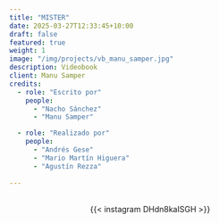 ```yaml
---
title: "MISTER"
date: 2025-03-27T12:33:45+10:00
draft: false
featured: true
weight: 1
image: "/img/projects/vb_manu_samper.jpg"
description: Videobook
client: Manu Samper
credits:
  - role: "Escrito por"
    people: 
      - "Nacho Sánchez"
      - "Manu Samper"

  - role: "Realizado por"
    people: 
      - "Andrés Gese"
      - "Mario Martín Higuera"
      - "Agustín Rezza"
  
---
```

<br>
<div style="display: flex; justify-content: center;">
{{< instagram DHdn8kaISGH >}}
</div>
<br>
